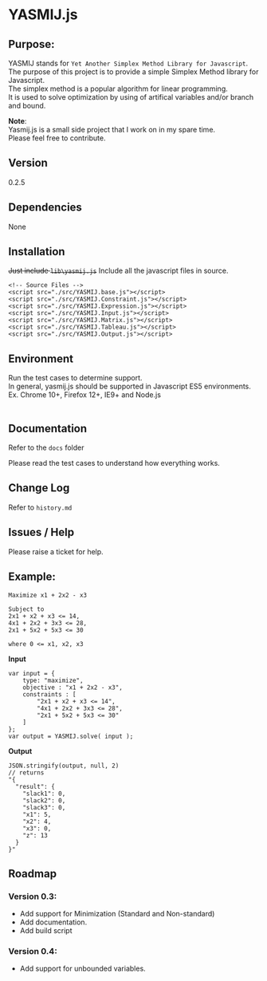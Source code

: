 # YASMIJ.js 

## Purpose:
YASMIJ stands for `Yet Another Simplex Method Library for Javascript`.<br/>
The purpose of this project is to provide a simple Simplex Method library for Javascript.<br/>
The simplex method is a popular algorithm for linear programming.<br/>
It is used to solve optimization by using of artifical variables and/or branch and bound.<br/>

<b>Note</b>: <br/>
Yasmij.js is a small side project that I work on in my spare time.<br/>
Please feel free to contribute.

## Version
0.2.5

## Dependencies
None

## Installation
<del>Just include `lib\yasmij.js`</del>
Include all the javascript files in source.

	<!-- Source Files -->
	<script src="./src/YASMIJ.base.js"></script>
	<script src="./src/YASMIJ.Constraint.js"></script>
	<script src="./src/YASMIJ.Expression.js"></script>
	<script src="./src/YASMIJ.Input.js"></script>
	<script src="./src/YASMIJ.Matrix.js"></script>
	<script src="./src/YASMIJ.Tableau.js"></script>
	<script src="./src/YASMIJ.Output.js"></script>

## Environment
Run the test cases to determine support.<br/>
In general, yasmij.js should be supported in Javascript ES5 environments.<br/>
Ex. Chrome 10+, Firefox 12+, IE9+ and Node.js<br/>
<br/>

## Documentation 
Refer to the `docs` folder

Please read the test cases to understand how everything works.

## Change Log
Refer to `history.md`

## Issues / Help
Please raise a ticket for help.

## Example:

	Maximize x1 + 2x2 - x3

	Subject to 
	2x1 + x2 + x3 <= 14,
	4x1 + 2x2 + 3x3 <= 28,
	2x1 + 5x2 + 5x3 <= 30

	where 0 <= x1, x2, x3

<b>Input</b><br/>

	var input = {
		type: "maximize",
		objective : "x1 + 2x2 - x3",
		constraints : [
			"2x1 + x2 + x3 <= 14",
			"4x1 + 2x2 + 3x3 <= 28",
			"2x1 + 5x2 + 5x3 <= 30"
		]
	};
	var output = YASMIJ.solve( input );
	
<b>Output</b><br/>

	JSON.stringify(output, null, 2)
	// returns 
	"{
	  "result": {
		"slack1": 0,
		"slack2": 0,
		"slack3": 0,
		"x1": 5,
		"x2": 4,
		"x3": 0,
		"z": 13
	  }
	}"


## Roadmap
### Version 0.3: 
- Add support for Minimization (Standard and Non-standard)<br/>
- Add documentation.<br/>
- Add build script<br/>

### Version 0.4:
- Add support for unbounded variables.

<br/>
